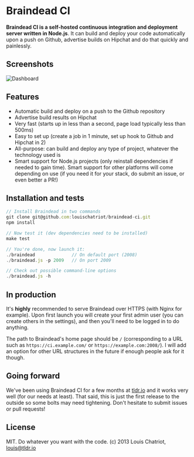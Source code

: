 Braindead CI
============

**Braindead CI is a self-hosted continuous integration and deployment
server written in Node.js**. It can build and deploy your code
automatically upon a push on Github, advertise builds on Hipchat and do that quickly and painlessly.

## Screenshots
<img src="http://i.imgur.com/Ojq7w9Y.png" alt="Dashboard">

## Features
* Automatic build and deploy on a push to the Github repository
* Advertise build results on Hipchat
* Very fast (starts up in less than a second, page load typically less than 500ms)
* Easy to set up (create a job in 1 minute, set up hook to Github and Hipchat in 2)
* All-purpose: can build and deploy any type of project, whatever the technology used
  is
* Smart support for Node.js projects (only reinstall dependencies if
  needed to gain time). Smart support for other platforms will come
depending on use (if you need it for your stack, do submit an issue, or even better a PR!)


## Installation and tests
```javascript
// Install Braindead in two commands
git clone git@github.com:louischatriot/braindead-ci.git
npm install

// Now test it (dev dependencies need to be installed)
make test

// You're done, now launch it:
./braindead              // On default port (2008)
./braindead.js -p 2009   // On port 2009

// Check out possible command-line options
./braindead.js -h
```


## In production
It's **highly** recommended to serve Braindead over HTTPS (with Nginx for example). Upon first launch you will create your first admin user (you can create others in the settings), and then you'll need to be logged in to do anything.

The path to Braindead's home page should be `/` (corresponding to a URL such as `https://ci.example.com/` or `https://example.com:2008/`). I will add an option for other URL structures in the future if enough people ask for it though.


## Going forward
We've been using Braindead CI for a few months at <a href="http://tldr.io" target="_blank">tldr.io</a> and it works very well (for our needs at least). That said, this is just the first release to the outside so some bolts may need tightening. Don't hesitate to submit issues or pull requests!


## License
MIT. Do whatever you want with the code.
(c) 2013 Louis Chatriot, louis@tldr.io
